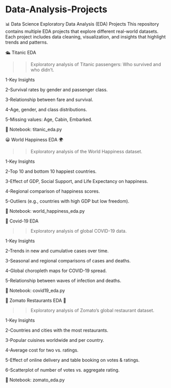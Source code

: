 # Data-Analysis-Projects
📊 Data Science Exploratory Data Analysis (EDA) Projects
This repository contains multiple EDA projects that explore different real-world datasets. Each project includes data cleaning, visualization, and insights that highlight trends and patterns.

🛳 Titanic EDA
>>Exploratory analysis of Titanic passengers: Who survived and who didn’t.

1-Key Insights

2-Survival rates by gender and passenger class.

3-Relationship between fare and survival.

4-Age, gender, and class distributions.

5-Missing values: Age, Cabin, Embarked.

📂 Notebook: titanic_eda.py

😀 World Happiness EDA 🌍
>>Exploratory analysis of the World Happiness dataset.

1-Key Insights

2-Top 10 and bottom 10 happiest countries.

3-Effect of GDP, Social Support, and Life Expectancy on happiness.

4-Regional comparison of happiness scores.

5-Outliers (e.g., countries with high GDP but low freedom).

📂 Notebook: world_happiness_eda.py

🦠 Covid-19 EDA
>>Exploratory analysis of global COVID-19 data.

1-Key Insights

2-Trends in new and cumulative cases over time.

3-Seasonal and regional comparisons of cases and deaths.

4-Global choropleth maps for COVID-19 spread.

5-Relationship between waves of infection and deaths.

📂 Notebook: covid19_eda.py

🍴 Zomato Restaurants EDA 📱
>>Exploratory analysis of Zomato’s global restaurant dataset.

1-Key Insights

2-Countries and cities with the most restaurants.

3-Popular cuisines worldwide and per country.

4-Average cost for two vs. ratings.

5-Effect of online delivery and table booking on votes & ratings.

6-Scatterplot of number of votes vs. aggregate rating.

📂 Notebook: zomato_eda.py


